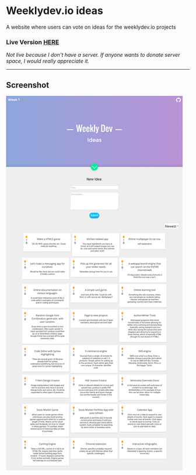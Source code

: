 # Weeklydev.io ideas
A website where users can vote on ideas for the weeklydev.io projects


### Live Version [HERE][link]
*Not live because I don't have a server. If anyone wants to donate server space, I would really appreciate it.*
<!--
&nbsp;
Help me out with server costs:
[![Donate](https://www.paypalobjects.com/en_US/i/btn/btn_donate_SM.gif)](https://www.paypal.com/cgi-bin/webscr?cmd=_donations&business=6JKAEFS3WTTRA&lc=US&currency_code=USD&bn=PP%2dDonationsBF%3abtn_donate_SM%2egif%3aNonHosted) -->
***

## Screenshot
[![Website Screenshot](screenshot-new.png)][link]

[link]: http://weeklydev.io
